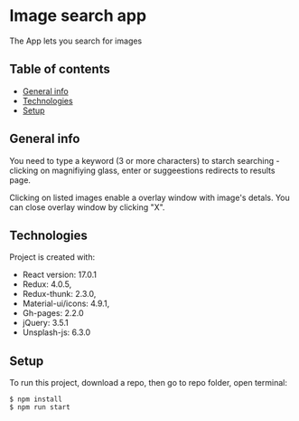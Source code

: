 # Image search app

The App lets you search for images

## Table of contents

- [General info](#general-info)
- [Technologies](#technologies)
- [Setup](#setup)

## General info

You need to type a keyword (3 or more characters) to starch searching - clicking on magnifiying glass, enter or suggeestions redirects to results page.

Clicking on listed images enable a overlay window with image's detals. You can close overlay window by clicking "X".

## Technologies

Project is created with:

- React version: 17.0.1
- Redux: 4.0.5,
- Redux-thunk: 2.3.0,
- Material-ui/icons: 4.9.1,
- Gh-pages: 2.2.0
- jQuery: 3.5.1
- Unsplash-js: 6.3.0

## Setup

To run this project, download a repo, then go to repo folder, open terminal:

```
$ npm install
$ npm run start
```
